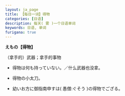 ```yaml
---
layout: ja_page
title: 【每日一词】得物
categories: [日语]
description: 每天( 雾 )一个日语单词
keywords: 日语, 单词
furigana: true
---
```


**えもの【得物】**

（拿手的）武器；拿手的事物

* 得物は何も持っていない。／什么武器也没拿。

* 得物の小太刀。

* 幼いお方に御指南申すは( 愚僧:ぐそう )の得物でござる。